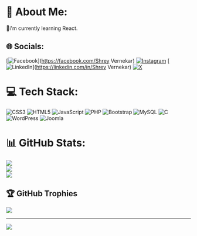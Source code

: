 # 💫 About Me:
🔋i'm currently learning React.


## 🌐 Socials:
[![Facebook](https://img.shields.io/badge/Facebook-%231877F2.svg?logo=Facebook&logoColor=white)](https://facebook.com/Shrey Vernekar) [![Instagram](https://img.shields.io/badge/Instagram-%23E4405F.svg?logo=Instagram&logoColor=white)](https://instagram.com/shrey.vernekar) [![LinkedIn](https://img.shields.io/badge/LinkedIn-%230077B5.svg?logo=linkedin&logoColor=white)](https://linkedin.com/in/Shrey Vernekar) [![X](https://img.shields.io/badge/X-black.svg?logo=X&logoColor=white)](https://x.com/@shrey_vernekar) 

# 💻 Tech Stack:
![CSS3](https://img.shields.io/badge/css3-%231572B6.svg?style=for-the-badge&logo=css3&logoColor=white) ![HTML5](https://img.shields.io/badge/html5-%23E34F26.svg?style=for-the-badge&logo=html5&logoColor=white) ![JavaScript](https://img.shields.io/badge/javascript-%23323330.svg?style=for-the-badge&logo=javascript&logoColor=%23F7DF1E) ![PHP](https://img.shields.io/badge/php-%23777BB4.svg?style=for-the-badge&logo=php&logoColor=white) ![Bootstrap](https://img.shields.io/badge/bootstrap-%238511FA.svg?style=for-the-badge&logo=bootstrap&logoColor=white) ![MySQL](https://img.shields.io/badge/mysql-%2300000f.svg?style=for-the-badge&logo=mysql&logoColor=white) ![C](https://img.shields.io/badge/c-%2300599C.svg?style=for-the-badge&logo=c&logoColor=white) ![WordPress](https://img.shields.io/badge/WordPress-%23117AC9.svg?style=for-the-badge&logo=WordPress&logoColor=white) ![Joomla](https://img.shields.io/badge/joomla-%235091CD.svg?style=for-the-badge&logo=joomla&logoColor=white)
# 📊 GitHub Stats:
![](https://github-readme-stats.vercel.app/api?username=GlitchGuru09&theme=dark&hide_border=false&include_all_commits=false&count_private=false)<br/>
![](https://github-readme-streak-stats.herokuapp.com/?user=GlitchGuru09&theme=dark&hide_border=false)<br/>
![](https://github-readme-stats.vercel.app/api/top-langs/?username=GlitchGuru09&theme=dark&hide_border=false&include_all_commits=false&count_private=false&layout=compact)

## 🏆 GitHub Trophies
![](https://github-profile-trophy.vercel.app/?username=GlitchGuru09&theme=juicyfresh&no-frame=true&no-bg=true&margin-w=4)

---
[![](https://visitcount.itsvg.in/api?id=GlitchGuru09&icon=0&color=0)](https://visitcount.itsvg.in)

<!-- Proudly created with GPRM ( https://gprm.itsvg.in ) -->
